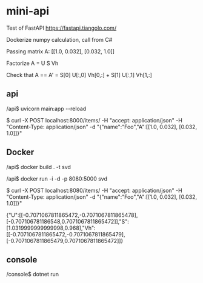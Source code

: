 # mini-api

Test of FastAPI https://fastapi.tiangolo.com/

Dockerize numpy calculation, call from C#

Passing matrix A: [[1.0, 0.032], [0.032, 1.0]]

Factorize A = U S Vh

Check that A == A' = S[0] U[:,0] Vh[0,:] + S[1] U[:,1] Vh[1,:] 



## api

/api$ uvicorn main:app --reload

$ curl -X POST localhost:8000/items/ -H "accept: application/json" -H "Content-Type: application/json" -d "{\"name\":\"Foo\",\"A\":[[1.0, 0.032], [0.032, 1.0]]}"

## Docker

/api$ docker build . -t svd

/api$ docker run -i -d -p 8080:5000 svd

$ curl -X POST localhost:8080/items/ -H "accept: application/json" -H "Content-Type: application/json" -d "{\"name\":\"Foo\",\"A\":[[1.0, 0.032], [0.032, 1.0]]}"

{"U":[[-0.7071067811865472,-0.7071067811865478],[-0.707106781186548,0.7071067811865472]],"S":[1.0319999999999998,0.968],"Vh":[[-0.7071067811865472,-0.7071067811865479],[-0.7071067811865479,0.7071067811865472]]}

## console

/console$ dotnet run



